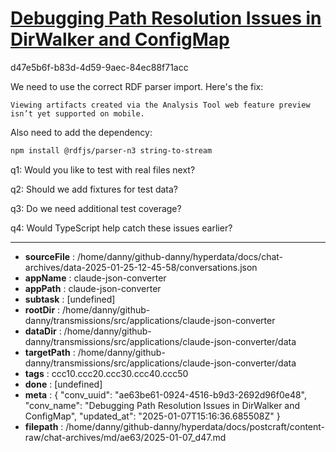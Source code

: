 # [Debugging Path Resolution Issues in DirWalker and ConfigMap](https://claude.ai/chat/ae63be61-0924-4516-b9d3-2692d96f0e48)

d47e5b6f-b83d-4d59-9aec-84ec88f71acc

 We need to use the correct RDF parser import. Here's the fix:
```
Viewing artifacts created via the Analysis Tool web feature preview isn’t yet supported on mobile.
```



Also need to add the dependency:

```sh
npm install @rdfjs/parser-n3 string-to-stream
```

q1: Would you like to test with real files next?

q2: Should we add fixtures for test data?

q3: Do we need additional test coverage?

q4: Would TypeScript help catch these issues earlier?

---

* **sourceFile** : /home/danny/github-danny/hyperdata/docs/chat-archives/data-2025-01-25-12-45-58/conversations.json
* **appName** : claude-json-converter
* **appPath** : claude-json-converter
* **subtask** : [undefined]
* **rootDir** : /home/danny/github-danny/transmissions/src/applications/claude-json-converter
* **dataDir** : /home/danny/github-danny/transmissions/src/applications/claude-json-converter/data
* **targetPath** : /home/danny/github-danny/transmissions/src/applications/claude-json-converter/data
* **tags** : ccc10.ccc20.ccc30.ccc40.ccc50
* **done** : [undefined]
* **meta** : {
  "conv_uuid": "ae63be61-0924-4516-b9d3-2692d96f0e48",
  "conv_name": "Debugging Path Resolution Issues in DirWalker and ConfigMap",
  "updated_at": "2025-01-07T15:16:36.685508Z"
}
* **filepath** : /home/danny/github-danny/hyperdata/docs/postcraft/content-raw/chat-archives/md/ae63/2025-01-07_d47.md